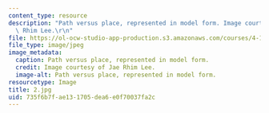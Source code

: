 ```yaml
---
content_type: resource
description: "Path versus place, represented in model form. Image courtesy of Jae\
  \ Rhim Lee.\r\n"
file: https://ol-ocw-studio-app-production.s3.amazonaws.com/courses/4-171-the-space-between-workshop-fall-2004/735f6b7fae131705dea6e0f70037fa2c_2.jpg
file_type: image/jpeg
image_metadata:
  caption: Path versus place, represented in model form.
  credit: Image courtesy of Jae Rhim Lee.
  image-alt: Path versus place, represented in model form.
resourcetype: Image
title: 2.jpg
uid: 735f6b7f-ae13-1705-dea6-e0f70037fa2c
---
```

